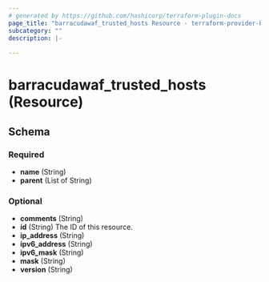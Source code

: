 ```yaml
---
# generated by https://github.com/hashicorp/terraform-plugin-docs
page_title: "barracudawaf_trusted_hosts Resource - terraform-provider-barracudawaf"
subcategory: ""
description: |-
  
---
```


# barracudawaf_trusted_hosts (Resource)





<!-- schema generated by tfplugindocs -->
## Schema

### Required

- **name** (String)
- **parent** (List of String)

### Optional

- **comments** (String)
- **id** (String) The ID of this resource.
- **ip_address** (String)
- **ipv6_address** (String)
- **ipv6_mask** (String)
- **mask** (String)
- **version** (String)


